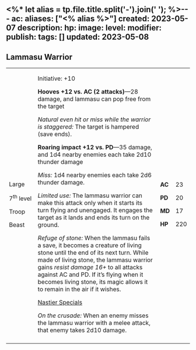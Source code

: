 <%* let alias = tp.file.title.split('-').join(' '); %>---
ac: 
aliases: ["<% alias %>"]
created: 2023-05-07
description: 
hp: 
image: 
level: 
modifier: 
publish: 
tags: []
updated: 2023-05-08
---

## Lammasu Warrior

<table>
<colgroup>
<col style="width: 16%" />
<col style="width: 71%" />
<col style="width: 5%" />
<col style="width: 6%" />
</colgroup>
<tbody>
<tr class="odd">
<td><p>Large</p>
<p>7<sup>th</sup> level</p>
<p>Troop</p>
<p>Beast</p></td>
<td><p>Initiative: +10</p>
<p><strong>Hooves +12 vs. AC (2 attacks)</strong>—28 damage, and lammasu
can pop free from the target</p>
<p><em>Natural even hit or miss while the warrior is staggered:</em> The
target is hampered (save ends).</p>
<p><strong>Roaring impact +12 vs. PD</strong>—35 damage, and 1d4 nearby
enemies each take 2d10 thunder damage</p>
<p><em>Miss:</em> 1d4 nearby enemies each take 2d6 thunder damage.</p>
<p><em>Limited use:</em> The lammasu warrior can make this attack only
when it starts its turn flying and unengaged. It engages the target as
it lands and ends its turn on the ground.</p>
<p><em>Refuge of stone:</em> When the lammasu fails a save, it becomes a
creature of living stone until the end of its next turn. While made of
living stone, the lammasu warrior gains <em>resist damage 16+</em> to
all attacks against AC and PD. If it’s flying when it becomes living
stone, its magic allows it to remain in the air if it wishes.</p>
<p><u>Nastier Specials</u></p>
<p><em>On the crusade:</em> When an enemy misses the lammasu warrior
with a melee attack, that enemy takes 2d10 damage.</p></td>
<td><p><strong>AC</strong></p>
<p><strong>PD</strong></p>
<p><strong>MD</strong></p>
<p><strong>HP</strong></p></td>
<td><p>23</p>
<p>20</p>
<p>17</p>
<p>220</p></td>
</tr>
<tr class="even">
<td></td>
<td></td>
<td></td>
<td></td>
</tr>
</tbody>
</table>
